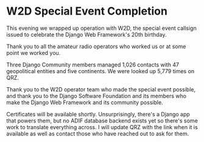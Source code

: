 # W2D Special Event Completion

This evening we wrapped up operation with W2D, the special event callsign issued to celebrate the Django Web Framework's 20th birthday.

Thank you to all the amateur radio operators who worked us or at some point we worked you. 

Three Django Community members managed 1,026 contacts with 47 geopolitical entities and five continents. We were looked up 5,779 times on QRZ.

Thank you to the W2D operator team who made the special event possible, and thank you to the Django Software Foundation and its members who make the Django Web Framework and its community possible.

Certificates will be available shortly. Unsurprisingly, there's a Django app that powers them, but no ADIF database backend exists yet so there's some work to translate everything across. I will update QRZ with the link when it is available as well as contact those who have reached out to ask for them.
